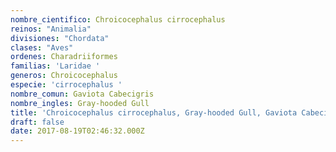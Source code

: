 ```yaml
---
nombre_cientifico: Chroicocephalus cirrocephalus
reinos: "Animalia"
divisiones: "Chordata"
clases: "Aves"
ordenes: Charadriiformes
familias: 'Laridae '
generos: Chroicocephalus
especie: 'cirrocephalus '
nombre_comun: Gaviota Cabecigris
nombre_ingles: Gray-hooded Gull
title: 'Chroicocephalus cirrocephalus, Gray-hooded Gull, Gaviota Cabecigris'
draft: false
date: 2017-08-19T02:46:32.000Z
---
```


